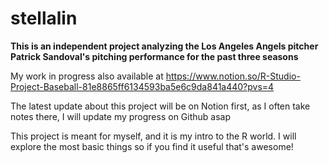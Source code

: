 # stellalin

**This is an independent project analyzing the Los Angeles Angels pitcher Patrick Sandoval's pitching performance for the past three seasons**

My work in progress also available at https://www.notion.so/R-Studio-Project-Baseball-81e8865ff6134593ba5e6c9da841a440?pvs=4

The latest update about this project will be on Notion first, as I often take notes there, I will update my progress on Github asap

This project is meant for myself, and it is my intro to the R world. I will explore the most basic things so if you find it useful that's awesome!
